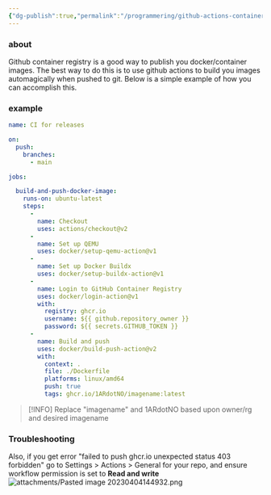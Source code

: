 ```yaml
---
{"dg-publish":true,"permalink":"/programmering/github-actions-container-image-publish/","tags":["public","github","docker"],"noteIcon":"1","created":"2024-08-03T14:53:21.508+02:00","updated":"2023-10-18T10:10:45.000+02:00"}
---
```


### about 
Github container registry is a good way to publish you docker/container images.
The best way to do this is to use github actions to build you images automagically when pushed to git. Below is a simple example of how you can accomplish this.

### example
```yml
name: CI for releases

on:
  push:
    branches:
      - main

jobs:

  build-and-push-docker-image:
    runs-on: ubuntu-latest
    steps:
      - 
        name: Checkout
        uses: actions/checkout@v2
      -
        name: Set up QEMU
        uses: docker/setup-qemu-action@v1
      -
        name: Set up Docker Buildx
        uses: docker/setup-buildx-action@v1
      -
        name: Login to GitHub Container Registry
        uses: docker/login-action@v1 
        with:
          registry: ghcr.io
          username: ${{ github.repository_owner }}
          password: ${{ secrets.GITHUB_TOKEN }}
      -
        name: Build and push
        uses: docker/build-push-action@v2
        with:
          context: .
          file: ./Dockerfile
          platforms: linux/amd64
          push: true
          tags: ghcr.io/1ARdotNO/imagename:latest
```

> [!INFO] Replace "imagename" and 1ARdotNO based upon owner/rg and desired imagename


### Troubleshooting
Also, if you get error "failed to push ghcr.io unexpected status 403 forbidden"
go to Settings > Actions > General for your repo, and ensure workflow permission is set to **Read and write** 
![attachments/Pasted image 20230404144932.png](/img/user/Programmering/attachments/Pasted%20image%2020230404144932.png)